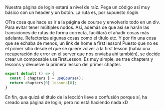 Nuestra página de login estará a nivel de raíz. Pega un código así muy básico con un header y un botón.
La ruta es, por supuesto /login.

OTra cosa que hace es ir a la página de course y envolverlo todo en un div. Para evitar tener múltiples nodos. Así, además de que así se harán las transiciones de rutas de forma correcta, facilitará el añadir cosas más adelante. 
Refactoriza algunas cosas como el título etc.
Y por fin una cosa que se echaba de menos,  un link de home a first lesson! 
Puesto que no es el primer sitio desde el que se quiere volver a la first lesson (había una recuperación de error en el server que nos enviaba ahí también), se decide crear un composable useFirstLesson. Es muy simple, se trae chapters y lessons y devuelve la primera lesson del primer chapter. 

```js
export default () => {
  const { chapters } = useCourse();
  return chapters[0].lessons[0];
}
```

En fin, que quizá el título de la lección lleve a confusión porque sí, ha creado una página de login, pero no está haciendo nada xD


